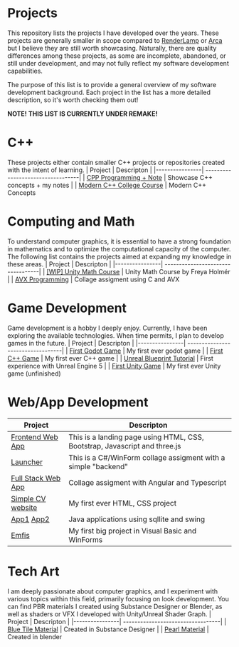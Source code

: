 # Projects

This repository lists the projects I have developed over the years. These projects are generally smaller in scope compared to [RenderLamp](https://github.com/martonban/RenderLamp) or [Arca](https://github.com/martonban/Arca) but I believe they are still worth showcasing. Naturally, there are quality differences among these projects, as some are incomplete, abandoned, or still under development, and may not fully reflect my software development capabilities.

The purpose of this list is to provide a general overview of my software development background. Each project in the list has a more detailed description, so it's worth checking them out!


**NOTE! THIS LIST IS CURRENTLY UNDER REMAKE!**
  

# C++
These projects either contain smaller C++ projects or repositories created with the intent of learning.
| Project        | Descripton                      |
|----------------| ----------------------------------|
| [CPP Programming + Note](https://github.com/martonban/CPP_Programming)                            | Showcase C++ concepts + my notes            |
| [Modern C++ College Course](https://github.com/martonban/CppUniCourse)                            | Modern C++ Concepts       

# Computing and Math 
To understand computer graphics, it is essential to have a strong foundation in mathematics and to optimize the computational capacity of the computer. The following list contains the projects aimed at expanding my knowledge in these areas.
| Project        | Descripton                      |
|----------------| ----------------------------------|
| [[WIP] Unity Math Course](https://github.com/martonban/UnityMathCourse)                            | Unity Math Course by Freya Holmér |
| [AVX Programming](https://github.com/martonban/AVX_Programing_Uni)                                |  Collage assigment using C and AVX     

# Game Development 
Game development is a hobby I deeply enjoy. Currently, I have been exploring the available technologies. When time permits, I plan to develop games in the future.
| Project        | Descripton                      |
|----------------| ----------------------------------|
| [First Godot Game](https://github.com/martonban/FirstGodotGame)                                 | My first ever godot game                  |
| [First C++ Game](https://github.com/martonban/CPP_Fundamentals_Game_Programming_For_Beginners)  | My first ever C++ game                    |
| [Unreal Blueprint Tutorial](https://github.com/martonban/UnrealBlueprintTutorial)               | First experience with Unreal Engine 5     |
| [First Unity Game](https://github.com/martonban/UnityGameTutorial)                              | My first ever Unity game (unfinished)                    

# Web/App Development

| Project        | Descripton                      |
|----------------| ----------------------------------|
| [Frontend Web App](https://github.com/martonban/UniWebTechnologiesAssigment)       | This is a landing page using HTML, CSS, Bootstrap, Javascript and three.js                    |
| [Launcher](https://github.com/martonban/Launcher)                                 | This is a C#/WinForm collage assigment with a simple "backend"    |
| [Full Stack Web App](https://github.com/martonban/FullStackWebAppUniAssignment)   | Collage assigment with Angular and Typescript                     |
| [Simple CV website](https://github.com/martonban/SimpleCV_PortfolioProject)       | My first ever HTML, CSS project                                   |
| [App1](https://github.com/martonban/Uni_Java_Assignment) [App2](https://github.com/martonban/Uni_DBII_Assignment)        | Java applications using sqllite and swing                  |
| [Emfis](https://github.com/martonban/Emfis)                                       | My first big project in Visual Basic and WinForms                  |


# Tech Art
I am deeply passionate about computer graphics, and I experiment with various topics within this field, primarily focusing on look development. You can find PBR materials I created using Substance Designer or Blender, as well as shaders or VFX I developed with Unity/Unreal Shader Graph.
| Project        | Descripton                                                                                                                 |
|----------------| ----------------------------------|
| [Blue Tile Material](https://x.com/marton_ban/status/1858596984946643241)                        | Created in Substance Designer       |
| [Pearl Material](https://www.artstation.com/artwork/Ezw8z8)                                      | Created in blender

